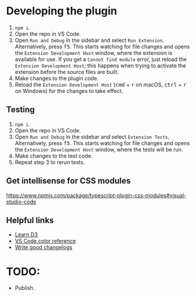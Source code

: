 # Developing the plugin
1. `npm i`.
2. Open the repo in VS Code. 
3. Open `Run and Debug` in the sidebar and select `Run Extension`. Alternatively, press <kbd>f5</kbd>.
   This starts watching for file changes and opens the `Extension Development Host` window, 
   where the extension is available for use. If you get a `Cannot find module` error,
   just reload the `Extension Development Host`; this happens when trying to activate the 
   extension before the source files are built.
4. Make changes to the plugin code.
5. Reload the `Extension Development Host` (<kbd>cmd</kbd> + <kbd>r</kbd> on macOS, 
   <kbd>ctrl</kbd> + <kbd>r</kbd> on Windows) for the changes to take effect.

## Testing
1. `npm i`.
2. Open the repo in VS Code. 
3. Open `Run and Debug` in the sidebar and select `Extension Tests`. Alternatively, press <kbd>f5</kbd>.
   This starts watching for file changes and opens the `Extension Development Host` window, 
   where the tests will be run.
4. Make changes to the test code.
5. Repeat step 3 to rerun tests.

## Get intellisense for CSS modules
https://www.npmjs.com/package/typescript-plugin-css-modules#visual-studio-code

## Helpful links
- [Learn D3](https://observablehq.com/@d3/learn-d3?collection=@d3/learn-d3)
- [VS Code color reference](https://code.visualstudio.com/api/references/theme-color)
- [Write good changelogs](http://keepachangelog.com/)

# TODO:
- Publish.
